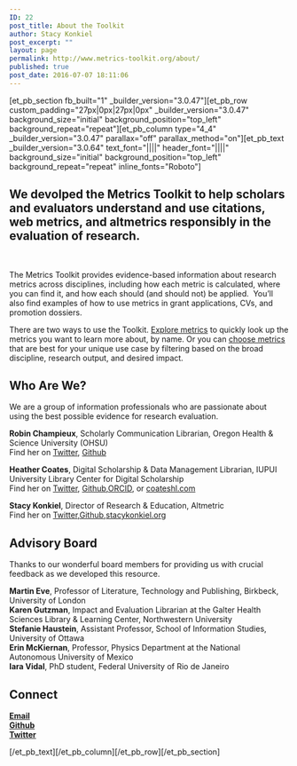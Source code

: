 ```yaml
---
ID: 22
post_title: About the Toolkit
author: Stacy Konkiel
post_excerpt: ""
layout: page
permalink: http://www.metrics-toolkit.org/about/
published: true
post_date: 2016-07-07 18:11:06
---
```

[et_pb_section fb_built="1" _builder_version="3.0.47"][et_pb_row custom_padding="27px|0px|27px|0px" _builder_version="3.0.47" background_size="initial" background_position="top_left" background_repeat="repeat"][et_pb_column type="4_4" _builder_version="3.0.47" parallax="off" parallax_method="on"][et_pb_text _builder_version="3.0.64" text_font="||||" header_font="||||" background_size="initial" background_position="top_left" background_repeat="repeat" inline_fonts="Roboto"]<h2>We devolped the Metrics Toolkit to help scholars and evaluators understand and use citations, web metrics, and altmetrics responsibly in the evaluation of research.</h2>
<p>&nbsp;</p>
<p>The Metrics Toolkit provides evidence-based information about research metrics across disciplines, including how each metric is calculated, where you can find it, and how each should (and should not) be applied. &nbsp;You&rsquo;ll also find examples of how to use metrics in grant applications, CVs, and promotion dossiers.</p>
<p>There are two ways to use the Toolkit. <a href="http://metrics-toolkit.org/explore-metrics">Explore metrics</a> to quickly look up the metrics you want to learn more about, by name. Or you can&nbsp;<a href="http://metrics-toolkit.org/choose-metrics/">choose metrics</a> that are best for your unique use case by filtering based on the broad discipline, research output, and desired impact.</p>
<h2>Who Are We?</h2>
<p>We are a group of information professionals who are passionate about using the best possible evidence for research evaluation.</p>
<p><strong>Robin Champieux</strong>, Scholarly Communication Librarian, Oregon Health &amp; Science University (OHSU)<br /> Find her on <a href="https://twitter.com/rchampieux">Twitter</a>, <a href="https://github.com/rchampieux">Github</a></p>
<p><strong>Heather Coates</strong>, Digital Scholarship &amp; Data Management Librarian, IUPUI University Library Center for Digital Scholarship<br /> Find her on <a href="https://twitter.com/iandpangurban">Twitter</a>, <a href="https://github.com/coateshl">Github</a>,<a href="http://orcid.org/0000-0003-4290-6997">ORCID</a>, or&nbsp;<a href="http://coateshl.com/">coateshl.com</a></p>
<p><strong>Stacy Konkiel</strong>, Director of Research &amp; Education, Altmetric<br /> Find her on&nbsp;<a href="http://twitter.com/skonkiel">Twitter</a>,<a href="https://github.com/skonkiel/">Github</a>,<a href="http://stacykonkiel.org">stacykonkiel.org</a></p>
<h2>Advisory Board</h2>
<p>Thanks to our wonderful board members for providing us with crucial feedback as we developed this resource.</p>
<p><strong>Martin Eve</strong>, Professor of Literature, Technology and Publishing, Birkbeck, University of London<br /><strong>Karen Gutzman</strong>, Impact and Evaluation Librarian at the Galter Health Sciences Library &amp; Learning Center, Northwestern University<br /><strong>Stefanie Haustein</strong>, Assistant Professor, School of Information Studies, University of Ottawa<br /><strong>Erin McKiernan</strong>, Professor, Physics Department at the National Autonomous University of Mexico<br /> <strong>Iara Vidal</strong>, PhD student, Federal University of Rio de Janeiro</p>
<h2>Connect</h2>
<p><strong><a href="mailto:metricstoolkit@gmail.com">Email<br /> </a><a href="https://github.com/Metrics-Toolkit/Metrics-Toolkit">Github</a></strong><br /><strong> <a href="https://twitter.com/Metrics_Toolkit">Twitter</a></strong></p>[/et_pb_text][/et_pb_column][/et_pb_row][/et_pb_section]